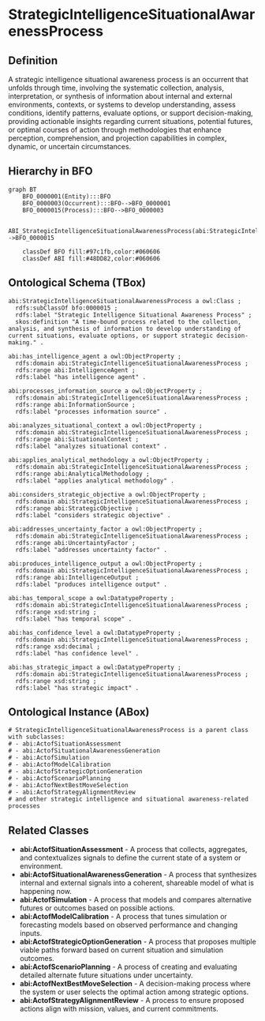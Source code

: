 # StrategicIntelligenceSituationalAwarenessProcess

## Definition
A strategic intelligence situational awareness process is an occurrent that unfolds through time, involving the systematic collection, analysis, interpretation, or synthesis of information about internal and external environments, contexts, or systems to develop understanding, assess conditions, identify patterns, evaluate options, or support decision-making, providing actionable insights regarding current situations, potential futures, or optimal courses of action through methodologies that enhance perception, comprehension, and projection capabilities in complex, dynamic, or uncertain circumstances.

## Hierarchy in BFO
```mermaid
graph BT
    BFO_0000001(Entity):::BFO
    BFO_0000003(Occurrent):::BFO-->BFO_0000001
    BFO_0000015(Process):::BFO-->BFO_0000003
    
    ABI_StrategicIntelligenceSituationalAwarenessProcess(abi:StrategicIntelligenceSituationalAwarenessProcess):::ABI-->BFO_0000015
    
    classDef BFO fill:#97c1fb,color:#060606
    classDef ABI fill:#48DD82,color:#060606
```

## Ontological Schema (TBox)
```turtle
abi:StrategicIntelligenceSituationalAwarenessProcess a owl:Class ;
  rdfs:subClassOf bfo:0000015 ;
  rdfs:label "Strategic Intelligence Situational Awareness Process" ;
  skos:definition "A time-bound process related to the collection, analysis, and synthesis of information to develop understanding of current situations, evaluate options, or support strategic decision-making." .

abi:has_intelligence_agent a owl:ObjectProperty ;
  rdfs:domain abi:StrategicIntelligenceSituationalAwarenessProcess ;
  rdfs:range abi:IntelligenceAgent ;
  rdfs:label "has intelligence agent" .

abi:processes_information_source a owl:ObjectProperty ;
  rdfs:domain abi:StrategicIntelligenceSituationalAwarenessProcess ;
  rdfs:range abi:InformationSource ;
  rdfs:label "processes information source" .

abi:analyzes_situational_context a owl:ObjectProperty ;
  rdfs:domain abi:StrategicIntelligenceSituationalAwarenessProcess ;
  rdfs:range abi:SituationalContext ;
  rdfs:label "analyzes situational context" .

abi:applies_analytical_methodology a owl:ObjectProperty ;
  rdfs:domain abi:StrategicIntelligenceSituationalAwarenessProcess ;
  rdfs:range abi:AnalyticalMethodology ;
  rdfs:label "applies analytical methodology" .

abi:considers_strategic_objective a owl:ObjectProperty ;
  rdfs:domain abi:StrategicIntelligenceSituationalAwarenessProcess ;
  rdfs:range abi:StrategicObjective ;
  rdfs:label "considers strategic objective" .

abi:addresses_uncertainty_factor a owl:ObjectProperty ;
  rdfs:domain abi:StrategicIntelligenceSituationalAwarenessProcess ;
  rdfs:range abi:UncertaintyFactor ;
  rdfs:label "addresses uncertainty factor" .

abi:produces_intelligence_output a owl:ObjectProperty ;
  rdfs:domain abi:StrategicIntelligenceSituationalAwarenessProcess ;
  rdfs:range abi:IntelligenceOutput ;
  rdfs:label "produces intelligence output" .

abi:has_temporal_scope a owl:DatatypeProperty ;
  rdfs:domain abi:StrategicIntelligenceSituationalAwarenessProcess ;
  rdfs:range xsd:string ;
  rdfs:label "has temporal scope" .

abi:has_confidence_level a owl:DatatypeProperty ;
  rdfs:domain abi:StrategicIntelligenceSituationalAwarenessProcess ;
  rdfs:range xsd:decimal ;
  rdfs:label "has confidence level" .

abi:has_strategic_impact a owl:DatatypeProperty ;
  rdfs:domain abi:StrategicIntelligenceSituationalAwarenessProcess ;
  rdfs:range xsd:string ;
  rdfs:label "has strategic impact" .
```

## Ontological Instance (ABox)
```turtle
# StrategicIntelligenceSituationalAwarenessProcess is a parent class with subclasses:
# - abi:ActofSituationAssessment
# - abi:ActofSituationalAwarenessGeneration
# - abi:ActofSimulation
# - abi:ActofModelCalibration
# - abi:ActofStrategicOptionGeneration
# - abi:ActofScenarioPlanning
# - abi:ActofNextBestMoveSelection
# - abi:ActofStrategyAlignmentReview
# and other strategic intelligence and situational awareness-related processes
```

## Related Classes
- **abi:ActofSituationAssessment** - A process that collects, aggregates, and contextualizes signals to define the current state of a system or environment.
- **abi:ActofSituationalAwarenessGeneration** - A process that synthesizes internal and external signals into a coherent, shareable model of what is happening now.
- **abi:ActofSimulation** - A process that models and compares alternative futures or outcomes based on possible actions.
- **abi:ActofModelCalibration** - A process that tunes simulation or forecasting models based on observed performance and changing inputs.
- **abi:ActofStrategicOptionGeneration** - A process that proposes multiple viable paths forward based on current situation and simulation outcomes.
- **abi:ActofScenarioPlanning** - A process of creating and evaluating detailed alternate future situations under uncertainty.
- **abi:ActofNextBestMoveSelection** - A decision-making process where the system or user selects the optimal action among strategic options.
- **abi:ActofStrategyAlignmentReview** - A process to ensure proposed actions align with mission, values, and current commitments. 